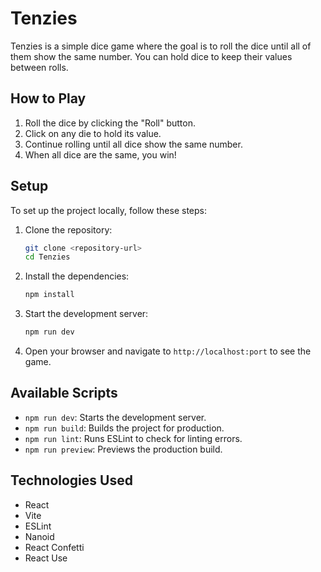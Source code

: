 # Tenzies

Tenzies is a simple dice game where the goal is to roll the dice until all of them show the same number. You can hold dice to keep their values between rolls.

## How to Play

1. Roll the dice by clicking the "Roll" button.
2. Click on any die to hold its value.
3. Continue rolling until all dice show the same number.
4. When all dice are the same, you win!

## Setup

To set up the project locally, follow these steps:

1. Clone the repository:
    ```sh
    git clone <repository-url>
    cd Tenzies
    ```

2. Install the dependencies:
    ```sh
    npm install
    ```

3. Start the development server:
    ```sh
    npm run dev
    ```

4. Open your browser and navigate to `http://localhost:port` to see the game.

## Available Scripts

- `npm run dev`: Starts the development server.
- `npm run build`: Builds the project for production.
- `npm run lint`: Runs ESLint to check for linting errors.
- `npm run preview`: Previews the production build.

## Technologies Used

- React
- Vite
- ESLint
- Nanoid
- React Confetti
- React Use
